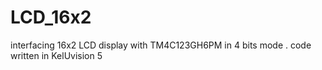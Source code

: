 # LCD_16x2
interfacing  16x2 LCD display with TM4C123GH6PM in 4 bits mode . 
code written in KelUvision 5
